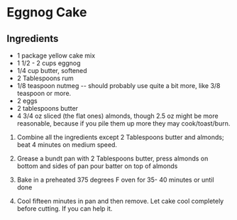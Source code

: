# Eggnog Cake 

## Ingredients
* 1 package yellow cake mix 
* 1 1/2 - 2 cups eggnog 
* 1/4 cup butter, softened 
* 2 Tablespoons rum 
* 1/8 teaspoon nutmeg -- should probably use quite a bit more, like 3/8 teaspoon or more. 
* 2 eggs 
* 2 tablespoons butter 
* 4 3/4 oz sliced (the flat ones) almonds, though 2.5 oz might be more reasonable, because if you pile them up more they may cook/toast/burn. 

1. Combine all the ingredients except 2 Tablespoons butter and almonds; beat 4 minutes on medium speed. 

2. Grease a bundt pan with 2 Tablespoons butter, press almonds on bottom and sides of pan 
pour batter on top of almonds 

3. Bake in a preheated 375 degrees F oven for 35- 40 minutes or until done 

4. Cool fifteen minutes in pan and then remove. Let cake cool completely before cutting. If you can help it. 
